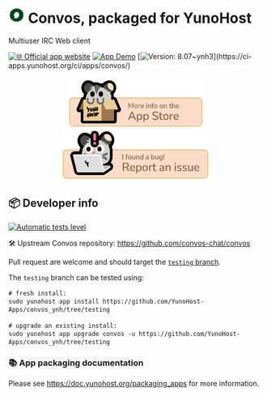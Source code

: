 <!--
N.B.: This README was automatically generated by <https://github.com/YunoHost/apps_tools/blob/main/readme_generator>
It shall NOT be edited by hand.
-->

<h1>
  <img src="https://raw.githubusercontent.com/YunoHost/apps/main/logos/convos.png" width="32px" alt="Logo of Convos">
  Convos, packaged for YunoHost
</h1>

Multiuser IRC Web client

[![🌐 Official app website](https://img.shields.io/badge/Official_app_website-darkgreen?style=for-the-badge)](http://convos.chat/)
[![App Demo](https://img.shields.io/badge/App_Demo-blue?style=for-the-badge)](https://convos.chat/#instant-demo)
[![Version: 8.07~ynh3](https://img.shields.io/badge/Version-8.07~ynh3-rgba(0,150,0,1)?style=for-the-badge)](https://ci-apps.yunohost.org/ci/apps/convos/)

<div align="center">
<a href="https://apps.yunohost.org/app/convos"><img height="100px" src="https://github.com/YunoHost/yunohost-artwork/raw/refs/heads/main/badges/neopossum-badges/badge_more_info_on_the_appstore.svg"/></a>
<a href="https://github.com/YunoHost-Apps/convos_ynh/issues"><img height="100px" src="https://github.com/YunoHost/yunohost-artwork/raw/refs/heads/main/badges/neopossum-badges/badge_report_an_issue.svg"/></a>
</div>

## 📦 Developer info

[![Automatic tests level](https://apps.yunohost.org/badge/cilevel/convos)](https://ci-apps.yunohost.org/ci/apps/convos/)

🛠️ Upstream Convos repository: <https://github.com/convos-chat/convos>

Pull request are welcome and should target the [`testing` branch](https://github.com/YunoHost-Apps/convos_ynh/tree/testing).

The `testing` branch can be tested using:
```
# fresh install:
sudo yunohost app install https://github.com/YunoHost-Apps/convos_ynh/tree/testing

# upgrade an existing install:
sudo yunohost app upgrade convos -u https://github.com/YunoHost-Apps/convos_ynh/tree/testing
```

### 📚 App packaging documentation

Please see <https://doc.yunohost.org/packaging_apps> for more information.